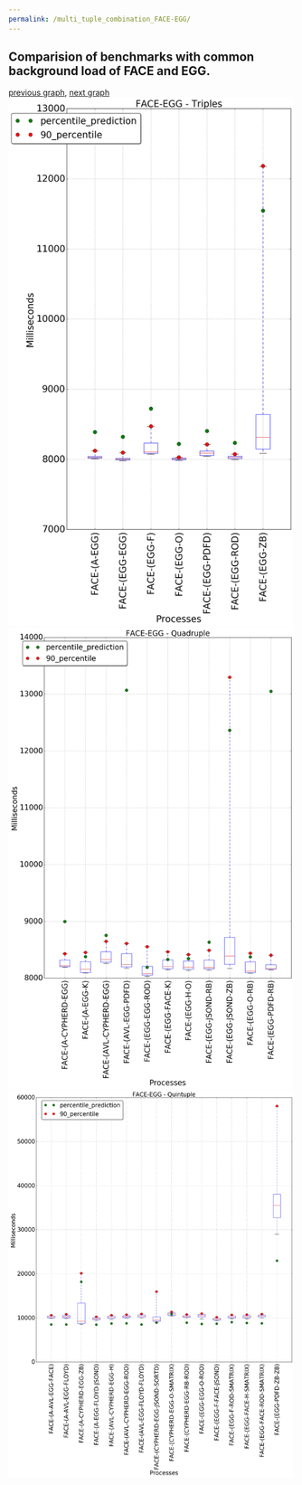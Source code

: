 ```yaml
---
permalink: /multi_tuple_combination_FACE-EGG/
---
```



 ## Comparision of benchmarks with common background load of FACE and EGG.

[previous graph](../multi_tuple_combination_FACE-CYPHERD/), [next graph](../multi_tuple_combination_FACE-FACE/)
![graph figure](./images/triple/FACE/FACE-EGG_box.png)![graph figure](./images/quadruple/FACE/FACE-EGG_box.png)![graph figure](./images/quintuple/FACE/FACE-EGG_box.png)